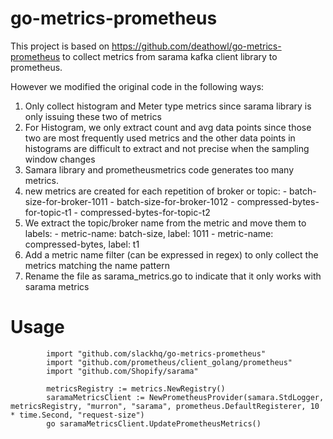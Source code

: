 # go-metrics-prometheus

This project is based on https://github.com/deathowl/go-metrics-prometheus to collect metrics from sarama kafka client library to prometheus.

However we modified the original code in the following ways:

1. Only collect histogram and Meter type metrics since sarama library is only issuing these two of metrics
2. For Histogram, we only extract count and avg data points since those two are most frequently used metrics and the other data points in histograms are difficult to extract and not precise when the sampling window changes
3. Samara library and prometheusmetrics code generates too many metrics.
  1. new metrics are created for each repetition of broker or topic:
    - batch-size-for-broker-1011
    - batch-size-for-broker-1012
    - compressed-bytes-for-topic-t1
    - compressed-bytes-for-topic-t2
  2. We extract the topic/broker name from the metric and move them to labels:
    - metric-name: batch-size, label: 1011
    - metric-name: compressed-bytes, label: t1
4. Add a metric name filter (can be expressed in regex) to only collect the metrics matching the name pattern
5. Rename the file as sarama_metrics.go to indicate that it only works with sarama metrics
  
# Usage

```
        import "github.com/slackhq/go-metrics-prometheus"
        import "github.com/prometheus/client_golang/prometheus"
        import "github.com/Shopify/sarama"

        metricsRegistry := metrics.NewRegistry()
        saramaMetricsClient := NewPrometheusProvider(samara.StdLogger, metricsRegistry, "murron", "sarama", prometheus.DefaultRegisterer, 10 * time.Second, "request-size")
        go saramaMetricsClient.UpdatePrometheusMetrics()
```
